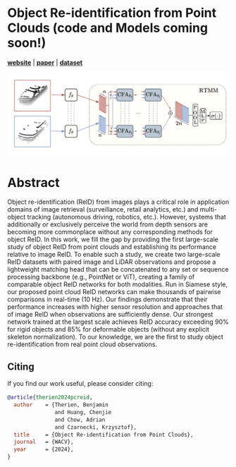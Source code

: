 # Object Re-identification from Point Clouds (code and Models coming soon!)

[**website**](https://github.com/bentherien/point-cloud-reid) | [**paper**](https://arxiv.org/abs/2305.10210) | [**dataset**](https://github.com/bentherien/point-cloud-reid)

![Alt text](rtmm.png "Optional title")


# Abstract
Object re-identification (ReID) from images plays a critical role in application domains of image retrieval (surveillance, retail analytics, etc.) and multi-object tracking (autonomous driving, robotics, etc.). However, systems that additionally or exclusively perceive the world from depth sensors are becoming more commonplace without any corresponding methods for object ReID. In this work, we fill the gap by providing the first large-scale study of object ReID from point clouds and establishing its performance relative to image ReID. To enable such a study, we create two large-scale ReID datasets with paired image and LiDAR observations and propose a lightweight matching head that can be concatenated to any set or sequence processing backbone (e.g., PointNet or ViT), creating a family of comparable object ReID networks for both modalities. Run in Siamese style, our proposed point cloud ReID networks can make thousands of pairwise comparisons in real-time ($10$ Hz). Our findings demonstrate that their performance increases with higher sensor resolution and approaches that of image ReID when observations are sufficiently dense. Our strongest network trained at the largest scale achieves ReID accuracy exceeding $90\%$ for rigid objects and $85\%$ for deformable objects (without any explicit skeleton normalization). To our knowledge, we are the first to study object re-identification from real point cloud observations.




 
## Citing
If you find our work useful, please consider citing:
```BibTeX
@article{therien2024pcreid,
  author    = {Therien, Benjamin 
               and Huang, Chenjie 
               and Chow, Adrian
               and Czarnecki, Krzysztof},
  title     = {Object Re-identification from Point Clouds},
  journal   = {WACV},
  year      = {2024},
}
```
